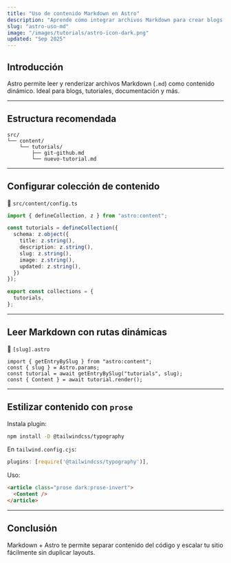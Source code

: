 ```yaml
---
title: "Uso de contenido Markdown en Astro"
description: "Aprende cómo integrar archivos Markdown para crear blogs o secciones de contenido dinámico en tu proyecto Astro."
slug: "astro-uso-md"
image: "/images/tutorials/astro-icon-dark.png"
updated: "Sep 2025"
---
```


## Introducción
Astro permite leer y renderizar archivos Markdown (`.md`) como contenido dinámico. Ideal para blogs, tutoriales, documentación y más.

---

## Estructura recomendada

```
src/
└── content/
    └── tutorials/
        ├── git-github.md
        └── nuevo-tutorial.md
```

---

## Configurar colección de contenido

📄 `src/content/config.ts`
```ts
import { defineCollection, z } from "astro:content";

const tutorials = defineCollection({
  schema: z.object({
    title: z.string(),
    description: z.string(),
    slug: z.string(),
    image: z.string(),
    updated: z.string(),
  })
});

export const collections = {
  tutorials,
};
```

---

## Leer Markdown con rutas dinámicas

📄 `[slug].astro`
```astro
import { getEntryBySlug } from "astro:content";
const { slug } = Astro.params;
const tutorial = await getEntryBySlug("tutorials", slug);
const { Content } = await tutorial.render();
```

---

## Estilizar contenido con `prose`

Instala plugin:
```bash
npm install -D @tailwindcss/typography
```

En `tailwind.config.cjs`:
```js
plugins: [require('@tailwindcss/typography')],
```

Uso:
```html
<article class="prose dark:prose-invert">
  <Content />
</article>
```

---

## Conclusión

Markdown + Astro te permite separar contenido del código y escalar tu sitio fácilmente sin duplicar layouts.
